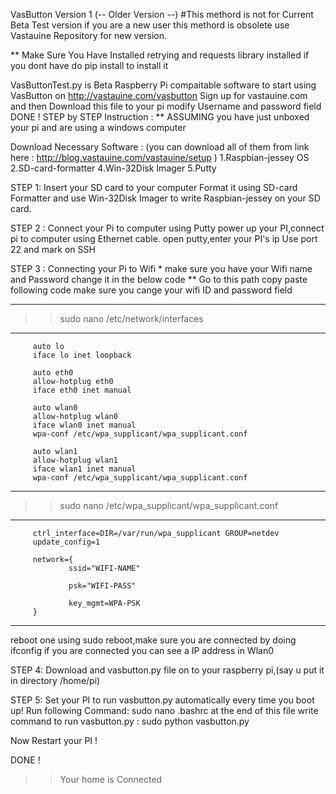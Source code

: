 VasButton Version 1 (-- Older Version --)
#This methord is not for Current Beta Test version if you are a new user this methord is obsolete use Vastauine Repository for new version.

** Make Sure You Have Installed retrying and requests library installed if you dont have do pip install to install it

VasButtonTest.py is Beta Raspberry Pi compaitable software to start using VasButton on http://vastauine.com/vasbutton
Sign up for vastauine.com and then Download this file to your pi
modify Username and password field
DONE !
STEP by STEP Instruction :
** ASSUMING you have just unboxed your pi and are using a windows computer

Download Necessary Software : (you can download all of them from link here : http://blog.vastauine.com/vastauine/setup )
1.Raspbian-jessey OS
2.SD-card-formatter
4.Win-32Disk Imager
5.Putty

STEP 1: Insert your SD card to your computer Format it using SD-card Formatter and use Win-32Disk Imager to write Raspbian-jessey on your         SD card.

STEP 2 : Connect your Pi to computer using Putty
         power up your PI,connect pi to computer using Ethernet cable.
         open putty,enter your PI's ip Use port 22 and mark on SSH
         
STEP 3 : Connecting your Pi to Wifi
        * make sure you have your Wifi name and Password change it in the below code
        ** Go to this path copy paste following code make sure you cange your wifi ID and password field

-------------------------------------------------------------------------------------
>>sudo nano /etc/network/interfaces
--------------------------------------------------------------------------------------
         auto lo
         iface lo inet loopback
         
         auto eth0
         allow-hotplug eth0
         iface eth0 inet manual
         
         auto wlan0
         allow-hotplug wlan0
         iface wlan0 inet manual
         wpa-conf /etc/wpa_supplicant/wpa_supplicant.conf
         
         auto wlan1
         allow-hotplug wlan1
         iface wlan1 inet manual
         wpa-conf /etc/wpa_supplicant/wpa_supplicant.conf
----------------------------------------------------------------------------
>>sudo nano /etc/wpa_supplicant/wpa_supplicant.conf
----------------------------------------------------------------------------
         ctrl_interface=DIR=/var/run/wpa_supplicant GROUP=netdev
         update_config=1
         
         network={
                 ssid="WIFI-NAME"
         
                 psk="WIFI-PASS"
         
                 key_mgmt=WPA-PSK
         }

-----------------------------------------------------------------------------------------------------------------------------
reboot one using sudo reboot,make sure you are connected by doing ifconfig  if you are connected you can see a IP address in Wlan0

STEP 4: Download and vasbutton.py file on to your raspberry pi,(say u put it in directory /home/pi)

STEP 5: Set your PI to run vasbutton.py automatically every time you boot up!
Run following Command: sudo nano .bashrc
at the end of this file write command to run vasbutton.py : sudo python vasbutton.py

Now Restart your PI !

DONE !
>> Your home is Connected


